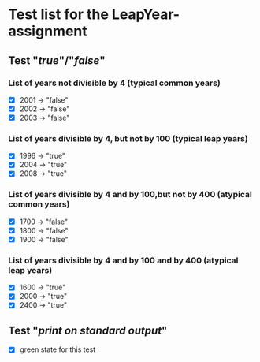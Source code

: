 # Test list for the LeapYear-assignment

## Test "_true_"/"_false_"

### List of years not divisible by 4 (typical common years)
- [X] 2001 -> "false"
- [X] 2002 -> "false"
- [X] 2003 -> "false"

### List of years divisible by 4, but not by 100 (typical leap years)
- [X] 1996 -> "true"
- [X] 2004 -> "true"
- [X] 2008 -> "true"

### List of years divisible by 4 and by 100,but not by 400 (atypical common years)
- [X] 1700 -> "false"
- [X] 1800 -> "false"
- [X] 1900 -> "false"

### List of years divisible by 4 and by 100 and by 400 (atypical leap years)
- [X] 1600 -> "true"
- [X] 2000 -> "true"
- [X] 2400 -> "true"

## Test "_print on standard output_"
- [X] green state for this test